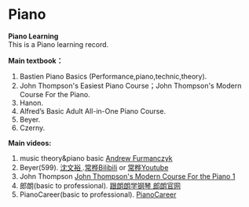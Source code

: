 # Piano
**Piano Learning**  
This is a Piano learning record.

**Main textbook：**
1. Bastien Piano Basics (Performance,piano,technic,theory).
2. John Thompson's Easiest Piano Course；John Thompson's Modern Course For the Piano.
3. Hanon.
4. Alfred’s Basic Adult All-in-One Piano Course.
5. Beyer.
6. Czerny.

**Main videos:**    
1. music theory&piano basic [Andrew Furmanczyk ](https://www.youtube.com/user/Lypur)
2. Beyer(599). [沈文裕 ](https://www.bilibili.com/video/av13558618).[常桦Bilibili](https://www.bilibili.com/video/av44021049/) or [ 常桦Youtube](https://www.youtube.com/watch?v=XA0RUPnOPTI&list=PL743e_Pi2XnPBn2VADe4qa213rvglzI5u)
3. John Thompson [John Thompson's Modern Course For the Piano 1](https://www.bilibili.com/video/av13612721)
4. 郎朗(basic to professional). [跟朗朗学钢琴 ](https://www.bilibili.com/video/av62117371) [郎朗官网](https://www.langlangofficial.com/)
5. PianoCareer(basic to professional). [PianoCareer ](https://www.youtube.com/channel/UCtT_GkgxBCbbLecptrRqSRg)
